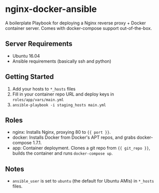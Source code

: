 nginx-docker-ansible
====================

A boilerplate Playbook for deploying a Nginx reverse proxy + Docker container server. Comes with docker-compose support out-of-the-box.

Server Requirements
-------------------
- Ubuntu 16.04
- Ansible requirements (basically ssh and python)

Getting Started
---------------
1. Add your hosts to `*_hosts` files
2. Fill in your container repo URL and deploy keys in `roles/app/vars/main.yml`
3. `ansible-playbook -i staging_hosts main.yml`

Roles
-----
- nginx: Installs Nginx, proxying 80 to `{{ port }}`.
- docker: Installs Docker from Docker's APT repos, and grabs docker-compose 1.7.1.
- app: Container deployment. Clones a git repo from `{{ git_repo }}`, builds the container and runs `docker-compose up`.

Notes
-----
- `ansible_user` is set to `ubuntu` (the default for Ubuntu AMIs) in `*_hosts` files.
